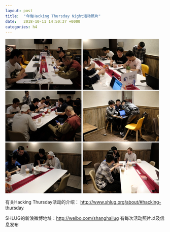 ```yaml
---
layout: post
title:  "今晚Hacking Thursday Night活动照片"
date:   2018-10-11 14:50:37 +0000
categories: h4
---
```


[<img src='https://raw.githubusercontent.com/shanghailug/res2018/master/ia11.h4/ia11_1950_1300+08.240x160.jpg'>](https://raw.githubusercontent.com/shanghailug/res2018/master/ia11.h4/ia11_1950_1300+08.JPG)
[<img src='https://raw.githubusercontent.com/shanghailug/res2018/master/ia11.h4/ia11_2020_1200+08.240x160.jpg'>](https://raw.githubusercontent.com/shanghailug/res2018/master/ia11.h4/ia11_2020_1200+08.JPG)
[<img src='https://raw.githubusercontent.com/shanghailug/res2018/master/ia11.h4/ia11_2030_3800+08.240x160.jpg'>](https://raw.githubusercontent.com/shanghailug/res2018/master/ia11.h4/ia11_2030_3800+08.JPG)
[<img src='https://raw.githubusercontent.com/shanghailug/res2018/master/ia11.h4/ia11_2030_4700+08.240x160.jpg'>](https://raw.githubusercontent.com/shanghailug/res2018/master/ia11.h4/ia11_2030_4700+08.JPG)
[<img src='https://raw.githubusercontent.com/shanghailug/res2018/master/ia11.h4/ia11_2105_3800+08.240x160.jpg'>](https://raw.githubusercontent.com/shanghailug/res2018/master/ia11.h4/ia11_2105_3800+08.JPG)
[<img src='https://raw.githubusercontent.com/shanghailug/res2018/master/ia11.h4/ia11_2122_0300+08.240x160.jpg'>](https://raw.githubusercontent.com/shanghailug/res2018/master/ia11.h4/ia11_2122_0300+08.JPG)

有关Hacking Thursday活动的介绍：
http://www.shlug.org/about/#hacking-thursday

SHLUG的新浪微博地址：http://weibo.com/shanghailug 有每次活动照片以及信息发布


